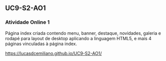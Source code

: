 <h2> UC9-S2-AO1 </h2>
<h3> Atividade Online 1 </h3>

Página index criada contendo menu, banner, destaque, novidades, galeria e rodapé para layout de desktop aplicando a linguagem HTML5, e mais 4 páginas vinculadas à página index.

https://lucasdcemiliano.github.io/UC9-S2-AO1/
